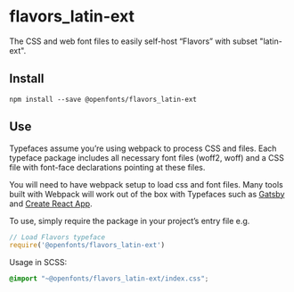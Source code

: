 
# flavors_latin-ext

The CSS and web font files to easily self-host “Flavors” with subset "latin-ext".

## Install

`npm install --save @openfonts/flavors_latin-ext`

## Use

Typefaces assume you’re using webpack to process CSS and files. Each typeface
package includes all necessary font files (woff2, woff) and a CSS file with
font-face declarations pointing at these files.

You will need to have webpack setup to load css and font files. Many tools built
with Webpack will work out of the box with Typefaces such as [Gatsby](https://github.com/gatsbyjs/gatsby)
and [Create React App](https://github.com/facebookincubator/create-react-app).

To use, simply require the package in your project’s entry file e.g.

```javascript
// Load Flavors typeface
require('@openfonts/flavors_latin-ext')
```

Usage in SCSS:
```scss
@import "~@openfonts/flavors_latin-ext/index.css";
```
